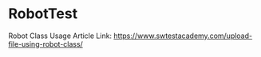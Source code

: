 # RobotTest
Robot Class Usage 
Article Link: https://www.swtestacademy.com/upload-file-using-robot-class/
